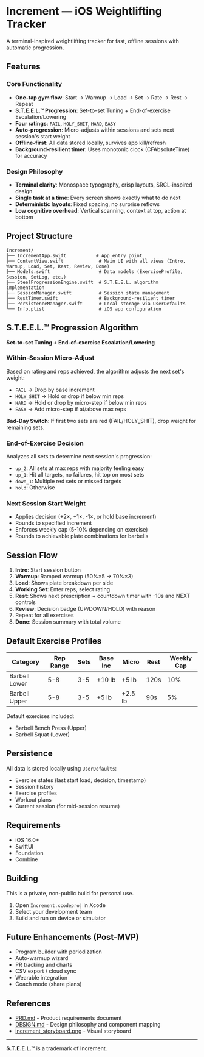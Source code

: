 # Increment — iOS Weightlifting Tracker

A terminal-inspired weightlifting tracker for fast, offline sessions with automatic progression.

## Features

### Core Functionality
- **One-tap gym flow**: Start → Warmup → Load → Set → Rate → Rest → Repeat
- **S.T.E.E.L.™ Progression**: Set-to-set Tuning + End-of-exercise Escalation/Lowering
- **Four ratings**: `FAIL`, `HOLY_SHIT`, `HARD`, `EASY`
- **Auto-progression**: Micro-adjusts within sessions and sets next session's start weight
- **Offline-first**: All data stored locally, survives app kill/refresh
- **Background-resilient timer**: Uses monotonic clock (CFAbsoluteTime) for accuracy

### Design Philosophy
- **Terminal clarity**: Monospace typography, crisp layouts, SRCL-inspired design
- **Single task at a time**: Every screen shows exactly what to do next
- **Deterministic layouts**: Fixed spacing, no surprise reflows
- **Low cognitive overhead**: Vertical scanning, context at top, action at bottom

## Project Structure

```
Increment/
├── IncrementApp.swift           # App entry point
├── ContentView.swift             # Main UI with all views (Intro, Warmup, Load, Set, Rest, Review, Done)
├── Models.swift                  # Data models (ExerciseProfile, Session, SetLog, etc.)
├── SteelProgressionEngine.swift  # S.T.E.E.L. algorithm implementation
├── SessionManager.swift          # Session state management
├── RestTimer.swift               # Background-resilient timer
├── PersistenceManager.swift      # Local storage via UserDefaults
└── Info.plist                    # iOS app configuration
```

## S.T.E.E.L.™ Progression Algorithm

**Set-to-set Tuning + End-of-exercise Escalation/Lowering**

### Within-Session Micro-Adjust
Based on rating and reps achieved, the algorithm adjusts the next set's weight:
- `FAIL` → Drop by base increment
- `HOLY_SHIT` → Hold or drop if below min reps
- `HARD` → Hold or drop by micro-step if below min reps
- `EASY` → Add micro-step if at/above max reps

**Bad-Day Switch**: If first two sets are red (FAIL/HOLY_SHIT), drop weight for remaining sets.

### End-of-Exercise Decision
Analyzes all sets to determine next session's progression:
- `up_2`: All sets at max reps with majority feeling easy
- `up_1`: Hit all targets, no failures, hit top on most sets
- `down_1`: Multiple red sets or missed targets
- `hold`: Otherwise

### Next Session Start Weight
- Applies decision (+2×, +1×, -1×, or hold base increment)
- Rounds to specified increment
- Enforces weekly cap (5-10% depending on exercise)
- Rounds to achievable plate combinations for barbells

## Session Flow

1. **Intro**: Start session button
2. **Warmup**: Ramped warmup (50%×5 → 70%×3)
3. **Load**: Shows plate breakdown per side
4. **Working Set**: Enter reps, select rating
5. **Rest**: Shows next prescription + countdown timer with -10s and NEXT controls
6. **Review**: Decision badge (UP/DOWN/HOLD) with reason
7. Repeat for all exercises
8. **Done**: Session summary with total volume

## Default Exercise Profiles

| Category | Rep Range | Sets | Base Inc | Micro | Rest | Weekly Cap |
|----------|-----------|------|----------|-------|------|------------|
| Barbell Lower | 5-8 | 3-5 | +10 lb | +5 lb | 120s | 10% |
| Barbell Upper | 5-8 | 3-5 | +5 lb | +2.5 lb | 90s | 5% |

Default exercises included:
- Barbell Bench Press (Upper)
- Barbell Squat (Lower)

## Persistence

All data is stored locally using `UserDefaults`:
- Exercise states (last start load, decision, timestamp)
- Session history
- Exercise profiles
- Workout plans
- Current session (for mid-session resume)

## Requirements

- iOS 16.0+
- SwiftUI
- Foundation
- Combine

## Building

This is a private, non-public build for personal use.

1. Open `Increment.xcodeproj` in Xcode
2. Select your development team
3. Build and run on device or simulator

## Future Enhancements (Post-MVP)

- Program builder with periodization
- Auto-warmup wizard
- PR tracking and charts
- CSV export / cloud sync
- Wearable integration
- Coach mode (share plans)

## References

- [PRD.md](./PRD.md) - Product requirements document
- [DESIGN.md](./DESIGN.md) - Design philosophy and component mapping
- [increment_storyboard.png](./increment_storyboard.png) - Visual storyboard

---

**S.T.E.E.L.™** is a trademark of Increment.